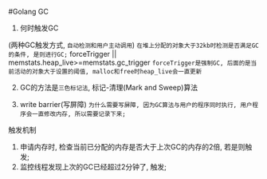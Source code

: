 #Golang GC
1. 何时触发GC

(两种GC触发方式, `自动检测和用户主动调用`)
`在堆上分配的对象大于32kb时检测是否满足GC的条件, 是则进行GC;`
forceTrigger || memstats.heap_live>=memstats.gc_trigger
`forceTrigger是强制GC, 后面的是当前活动的对象大于设置的阈值, malloc和free时heap_live会一直更新`

2. GC的方法是`三色标记法`, 标记-清理(Mark and Sweep)算法

3. write barrier(写屏障)
`为什么需要写屏障, 因为GC算法与用户的程序同时执行, 用户程序会一直修改内存, 所以需要记录下来;`

触发机制
1. 申请内存时, 检查当前已分配的内存是否大于上次GC的内存的2倍, 若是则触发;
2. 监控线程发现上次的GC已经超过2分钟了, 触发;
